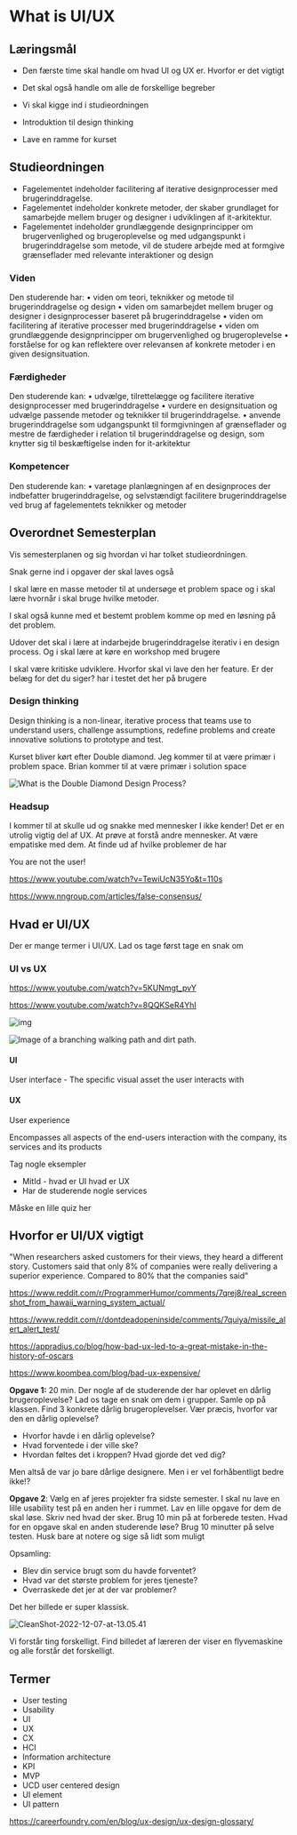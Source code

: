 # What is UI/UX



## Læringsmål

- Den færste time skal handle om hvad UI og UX er. Hvorfor er det vigtigt

- Det skal også handle om alle de forskellige begreber

- Vi skal kigge ind i studieordningen

- Introduktion til design thinking

- Lave en ramme for kurset



## Studieordningen

- Fagelementet indeholder facilitering af iterative designprocesser med brugerinddragelse. 
- Fagelementet indeholder konkrete metoder, der skaber grundlaget for samarbejde mellem bruger og designer i udviklingen af it-arkitektur. 
- Fagelementet indeholder grundlæggende designprincipper om brugervenlighed og brugeroplevelse og med udgangspunkt i brugerinddragelse som metode, vil de studere arbejde med at formgive grænseflader med relevante interaktioner og design



### Viden

Den studerende har: 
 • viden om teori, teknikker og metode til brugerinddragelse og design 
 • viden om samarbejdet mellem bruger og designer i designprocesser baseret på brugerinddragelse 
 • viden om facilitering af iterative processer med brugerinddragelse
 • viden om grundlæggende designprincipper om brugervenlighed og brugeroplevelse 
 • forståelse for og kan reflektere over relevansen af konkrete metoder i en given designsituation.



### Færdigheder

Den studerende kan: 
 • udvælge, tilrettelægge og facilitere iterative designprocesser med brugerinddragelse 
 • vurdere en designsituation og udvælge passende metoder og teknikker til brugerinddragelse.
 • anvende brugerinddragelse som udgangspunkt til formgivningen af grænseflader og mestre de færdigheder i relation til brugerinddragelse og design, som knytter sig til beskæftigelse inden for it-arkitektur



### Kompetencer

Den studerende kan: 
 • varetage planlægningen af en designproces der indbefatter brugerinddragelse, og selvstændigt facilitere brugerinddragelse ved brug af fagelementets teknikker og metoder



## Overordnet Semesterplan

Vis semesterplanen og sig hvordan vi har tolket studieordningen.



Snak gerne ind i opgaver der skal laves også



I skal lære en masse metoder til at undersøge et problem space og i skal lære hvornår i skal bruge hvilke metoder. 

I skal også kunne med et bestemt problem komme op med en løsning på det problem.

Udover det skal i lære at indarbejde brugerinddragelse iterativ i en design process. Og i skal lære at køre en workshop med brugere

I skal være kritiske udviklere. Hvorfor skal vi lave den her feature. Er der belæg for det du siger? har i testet det her på brugere



### Design thinking

Design thinking is a non-linear, iterative process that teams use to  understand users, challenge assumptions, redefine problems and create  innovative solutions to prototype and test.



Kurset bliver kørt efter Double diamond. Jeg kommer til at være primær i problem space. Brian kommer til at være primær i solution space

![What is the Double Diamond Design Process?](https://images.squarespace-cdn.com/content/v1/5dc5935a7224ad2839d7e750/bfd10b66-0f17-4629-961d-c4496816594f/The_Double_Diamond_from_the_Fountain_Institute-min.jpg)



### Headsup

I kommer til at skulle ud og snakke med mennesker I ikke kender! Det er en utrolig vigtig del af UX. At prøve at forstå andre mennesker. At være empatiske med dem. At finde ud af hvilke problemer de har

You are not the user!

https://www.youtube.com/watch?v=TewiUcN35Yo&t=110s

https://www.nngroup.com/articles/false-consensus/





## Hvad er UI/UX

Der er mange termer i UI/UX. Lad os tage først tage en snak om 



### UI vs UX

https://www.youtube.com/watch?v=5KUNmgt_pvY

https://www.youtube.com/watch?v=8QQKSeR4YhI

![img](https://softtech.com/wp-content/uploads/2020/09/UX-vs-UI-Design-1024x819.jpg)



![Image of a branching walking path and dirt path.](assets/ui-vs-ux-1.jpg)



#### UI

User interface - The specific visual asset the user interacts with



#### UX

User experience

Encompasses all aspects of the end-users interaction with the company, its services and its products



Tag nogle eksempler

- MitId - hvad er UI hvad er UX
- Har de studerende nogle services



Måske en lille quiz her



## Hvorfor er UI/UX vigtigt

"When researchers asked customers for their views, they heard a different story. Customers said that only 8% of companies were really delivering a superior experience. Compared to 80% that the companies said"



https://www.reddit.com/r/ProgrammerHumor/comments/7qrej8/real_screenshot_from_hawaii_warning_system_actual/

https://www.reddit.com/r/dontdeadopeninside/comments/7quiya/missile_alert_alert_test/

https://appradius.co/blog/how-bad-ux-led-to-a-great-mistake-in-the-history-of-oscars

https://www.koombea.com/blog/bad-ux-expensive/



**Opgave 1:** 20 min. Der nogle af de studerende der har oplevet en dårlig brugeroplevelse? Lad os tage en snak om dem i grupper. Samle op på klassen. Find 3 konkrete dårlig brugeroplevelser. Vær præcis, hvorfor var den en dårlig oplevelse?

- Hvorfor havde i en dårlig oplevelse?
- Hvad forventede i der ville ske?
- Hvordan føltes det i kroppen? Hvad gjorde det ved dig?



Men altså de var jo bare dårlige designere. Men i er vel forhåbentligt bedre ikke!?



**Opgave 2**: Vælg en af jeres projekter fra sidste semester. I skal nu lave en lille usability test på en anden her i rummet. Lav en lille opgave for dem de skal løse. Skriv ned hvad der sker. Brug 10 min på at forberede testen. Hvad for en opgave skal en anden studerende løse? Brug 10 minutter på selve testen. Husk bare at notere og sige så lidt som muligt

Opsamling:

- Blev din service brugt som du havde forventet? 
- Hvad var det største problem for jeres tjeneste?
- Overraskede det jer at der var problemer?



Det her billede er super klassisk.

![CleanShot-2022-12-07-at-13.05.41](assets/CleanShot-2022-12-07-at-13.05.41.png)

Vi forstår ting forskelligt. Find billedet af læreren der viser en flyvemaskine og alle forstår det forskelligt. 



## Termer

- User testing
- Usability
- UI
- UX
- CX
- HCI
- Information architecture
- KPI
- MVP
- UCD user centered design
- UI element
- UI pattern



https://careerfoundry.com/en/blog/ux-design/ux-design-glossary/









